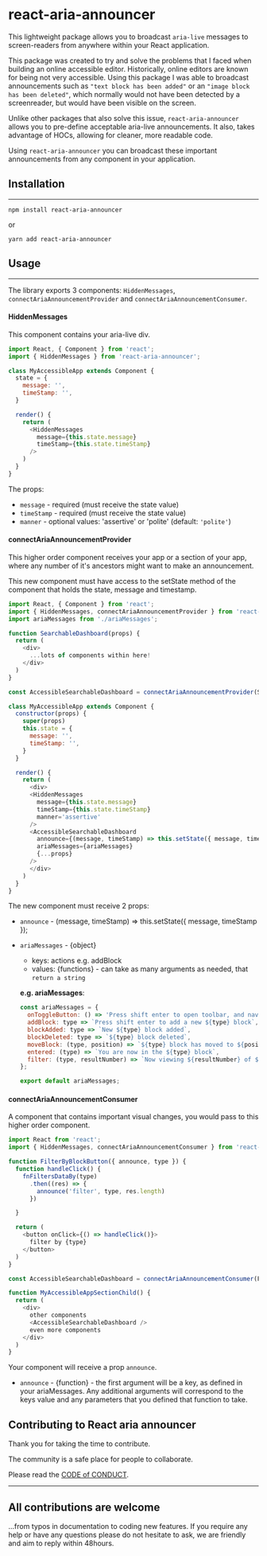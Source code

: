 # react-aria-announcer

This lightweight package allows you to broadcast `aria-live` messages to screen-readers from anywhere within your React application.

This package was created to try and solve the problems that I faced when building an online accessible editor. Historically, online editors are known for being not very accessible. Using this package I was able to broadcast announcements such as `"text block has been added"` or an `"image block has been deleted"`, which normally would not have been detected by a screenreader, but would have been visible on the screen.

Unlike other packages that also solve this issue, `react-aria-announcer` allows you to pre-define acceptable aria-live announcements. It also, takes advantage of HOCs, allowing for cleaner, more readable code.

Using `react-aria-announcer` you can broadcast these important announcements from any component in your application.

## Installation

___

```console
npm install react-aria-announcer
```

or

```console
yarn add react-aria-announcer
```

## Usage

___

The library exports 3 components: `HiddenMessages`, `connectAriaAnnouncementProvider` and `connectAriaAnnouncementConsumer`.

#### HiddenMessages

This component contains your aria-live div.

```javascript
import React, { Component } from 'react';
import { HiddenMessages } from 'react-aria-announcer';

class MyAccessibleApp extends Component {
  state = {
    message: '',
    timeStamp: '',
  }

  render() {
    return (
      <HiddenMessages
        message={this.state.message}
        timeStamp={this.state.timeStamp}
      />
    )
  }
}
```

The props:

* `message` - required (must receive the state value)
* `timeStamp` - required (must receive the state value)
* `manner` - optional values: 'assertive' or 'polite' (default: `'polite'`)

#### connectAriaAnnouncementProvider

This higher order component receives your app or a section of your app, where any number of it's ancestors might want to make an announcement.

This new component must have access to the setState method of the component that holds the state, message and timestamp.

```javascript
import React, { Component } from 'react';
import { HiddenMessages, connectAriaAnnouncementProvider } from 'react-aria-announcer';
import ariaMessages from './ariaMessages';

function SearchableDashboard(props) {
  return (
    <div>
      ...lots of components within here!
    </div>
  )
}

const AccessibleSearchableDashboard = connectAriaAnnouncementProvider(SearchableDashboard)

class MyAccessibleApp extends Component {
  constructor(props) {
    super(props)
    this.state = {
      message: '',
      timeStamp: '',
    }
  }

  render() {
    return (
      <div>
      <HiddenMessages
        message={this.state.message}
        timeStamp={this.state.timeStamp}
        manner='assertive'
      />
      <AccessibleSearchableDashboard
        announce={(message, timeStamp) => this.setState({ message, timeStamp })}
        ariaMessages={ariaMessages}
        {...props}
      />
      </div>
    )
  }
}
```

The new component must receive 2 props:

* `announce` - (message, timeStamp) => this.setState({ message, timeStamp });
* `ariaMessages` - {object}
  * keys: actions e.g. addBlock
  * values: {functions} - can take as many arguments as needed, that `return a string`

  **e.g. ariaMessages**:

  ```javascript
  const ariaMessages = {
    onToggleButton: () => 'Press shift enter to open toolbar, and navigate using tab ',
    addBlock: type => `Press shift enter to add a new ${type} block`,
    blockAdded: type => `New ${type} block added`,
    blockDeleted: type => `${type} block deleted`,
    moveBlock: (type, position) => `${type} block has moved to ${position}`,
    entered: (type) => `You are now in the ${type} block`,
    filter: (type, resultNumber) => `Now viewing ${resultNumber} of ${type} blocks`
  };

  export default ariaMessages;
  ```

#### connectAriaAnnouncementConsumer

A component that contains important visual changes, you would pass to this higher order component.

```javascript
import React from 'react';
import { HiddenMessages, connectAriaAnnouncementConsumer } from 'react-aria-announcer';

function FilterByBlockButton({ announce, type }) {
  function handleClick() {
    fnFiltersDataBy(type)
      .then((res) => {
        announce('filter', type, res.length)
      })

  }

  return (
    <button onClick={() => handleClick()}>
      filter by {type}
    </button>
  )
}

const AccessibleSearchableDashboard = connectAriaAnnouncementConsumer(FilterByBlockButton)

function MyAccessibleAppSectionChild() {
  return (
    <div>
      other components
      <AccessibleSearchableDashboard />
      even more components
    </div>
  )
}
```

Your component will receive a prop `announce`.

* `announce` - {function} - the first argument will be a key, as defined in your ariaMessages. Any additional arguments will correspond to the keys value and any parameters that you defined that function to take.

## Contributing to React aria announcer

Thank you for taking the time to contribute.

The community is a safe place for people to collaborate.

Please read the [CODE of CONDUCT](/CODE_OF_CONDUCT.md).

---

## All contributions are welcome

...from typos in documentation to coding new features. If you require any help or have any questions please do not hesitate to ask, we are friendly and aim to reply within 48hours.
